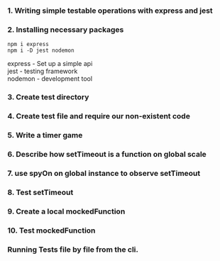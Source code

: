 
### 1. Writing simple testable operations with express and jest

### 2. Installing necessary packages

```
npm i express
npm i -D jest nodemon
```
express - Set up a simple api </br>
jest - testing framework </br>
nodemon - development tool </br>

### 3. Create test directory

### 4. Create test file and require our non-existent code

### 5. Write a timer game

### 6. Describe how setTimeout is a function on global scale

### 7. use spyOn on global instance to observe setTimeout

### 8. Test setTimeout

### 9. Create a local mockedFunction

### 10. Test mockedFunction


### Running Tests file by file from the cli.

